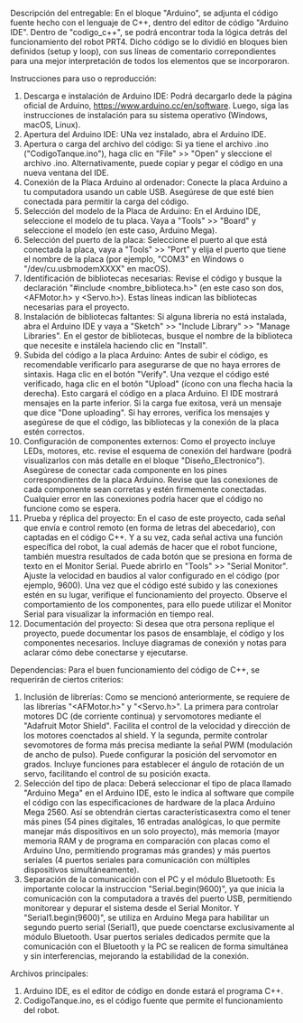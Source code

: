 Descripción del entregable: 
En el bloque "Arduino", se adjunta el código fuente hecho con el lenguaje de C++, dentro del editor de código "Arduino IDE". Dentro de "codigo_c++", se podrá encontrar toda la lógica detrás del funcionamiento del robot PRT4. Dicho código se lo dividió en bloques bien definidos (setup y loop), con sus líneas de comentario correpondientes para una mejor interpretación de todos los elementos que se incorporaron. 

Instrucciones para uso o reproducción:
1. Descarga e instalación de Arduino IDE: Podrá decargarlo dede la página oficial de Arduino, https://www.arduino.cc/en/software. Luego, siga las instrucciones de instalación para su sistema operativo (Windows, macOS, Linux).
2. Apertura del Arduino IDE: UNa vez instalado, abra el Arduino IDE.
3. Apertura o carga del archivo del código: Si ya tiene el archivo .ino ("CodigoTanque.ino"), haga clic en "File" >> "Open" y sleccione el archivo .ino. Alternativamente, puede copiar y pegar el código en una nueva ventana del IDE.
4. Conexión de la Placa Arduino al ordenador: Conecte la placa Arduino a tu computadora usando un cable USB. Asegúrese de que esté bien conectada para permitir la carga del código.
5. Selección del modelo de la Placa de Arduino: En el Arduino IDE, seleccione el modelo de tu placa. Vaya a "Tools" >> "Board" y seleccione el modelo (en este caso, Arduino Mega).
6. Selección del puerto de la placa: Seleccione el puerto al que está conectada la placa, vaya a "Tools" >> "Port" y elija el puerto que tiene el nombre de la placa (por ejemplo, "COM3" en Windows o "/dev/cu.usbmodemXXXX" en macOS).
7. Identificación de bibliotecas necesarias: Revise el código y busque la declaración "#include <nombre_biblioteca.h>" (en este caso son dos, <AFMotor.h> y <Servo.h>). Estas líneas indican las bibliotecas necesarias para el proyecto.
8. Instalación de bibliotecas faltantes: Si alguna librería no está instalada, abra el Arduino IDE y vaya a "Sketch" >> "Include Library" >> "Manage Libraries". En el gestor de bibliotecas, busque el nombre de la biblioteca que necesite e instálela haciendo clic en "Install".
9. Subida del código a la placa Arduino: Antes de subir el código, es recomendable verificarlo para asegurarse de que no haya errores de sintaxis. Haga clic en el botón "Verify". Una vezque el código esté verificado, haga clic en el botón "Upload" (ícono con una flecha hacia la derecha). Esto cargará el código en a placa Arduino. El IDE mostrará mensajes en la parte inferior. Si la carga fue exitosa, verá un mensaje que dice "Done uploading". Si hay errores, verifica los mensajes y asegúrese de que el código, las bibliotecas y la conexión de la placa estén correctos.
10. Configuración de componentes externos: Como el proyecto incluye LEDs, motores, etc. revise el esquema de conexión del hardware (podrá visualizarlos con más detalle en el bloque "Diseño_Electronico"). Asegúrese de conectar cada componente en los pines correspondientes de la placa Arduino. Revise que las conexiones de cada componente sean corretas y estén firmemente conectadas. Cualquier error en las conexiones podría hacer que el código no funcione como se espera.
11. Prueba y réplica del proyecto: En el caso de este proyecto, cada señal que envía e control remoto (en forma de letras del abecedario), con captadas en el código C++. Y a su vez, cada señal activa una función específica del robot, la cual además de hacer que el robot funcione, también muestra resultados de cada botón que se presiona en forma de texto en el Monitor Serial. Puede abrirlo en "Tools" >> "Serial Monitor". Ajuste la velocidad en baudios al valor configurado en el código (por ejemplo, 9600). Una vez que el código esté subido y las conexiones estén en su lugar, verifique el funcionamiento del proyecto. Observe el comportamiento de los componentes, para ello puede utilizar el Monitor Serial para visualizar la información en tiempo real.
12. Documentación del proyecto: Si desea que otra persona replique el proyecto, puede documentar los pasos de ensamblaje, el código y los componentes necesarios. Incluye diagramas de conexión y notas para aclarar cómo debe conectarse y ejecutarse.    

Dependencias: 
Para el buen funcionamiento del código de C++, se requerirán de ciertos criterios:
1. Inclusión de librerías: Como se mencionó anteriormente, se requiere de las librerías "<AFMotor.h>" y "<Servo.h>". La primera para controlar motores DC (de corriente continua) y servomotores mediante el "Adafruit Motor Shield". Facilita el control de la velocidad y dirección de los motores coenctados al shield. Y la segunda, permite controlar sevomotores de forma más precisa mediante la señal PWM (modulación de ancho de pulso). Puede configurar la posición del servomotor en grados. Incluye funciones para establecer el ángulo de rotación de un servo, facilitando el control de su posición exacta.
2. Selección del tipo de placa: Deberá seleccionar el tipo de placa llamado "Arduino Mega" en el Arduino IDE, esto le indica al software que compile el código con las especificaciones de hardware de la placa Arduino Mega 2560. Así se obtendrán ciertas característicasextra como el tener más pines (54 pines digitales, 16 entradas analógicas, lo que permite manejar más dispositivos en un solo proyecto), más memoria (mayor memoria RAM y de programa en comparación con placas como el Arduino Uno, permitiendo programas más grandes) y más puertos seriales (4 puertos seriales para comunicación con múltiples dispositivos simultáneamente).
3. Separación de la comunicación con el PC y el módulo Bluetooth: Es importante colocar la instruccion "Serial.begin(9600)", ya que inicia la comunicación con la computadora a través del puerto USB, permitiendo monitorear y depurar el sistema desde el Serial Monitor. Y "Serial1.begin(9600)", se utiliza en Arduino Mega para habilitar un segundo puerto serial (Serial1), que puede coenctarse exclusivamente al módulo Bluetooth. Usar puertos seriales dedicados permite que la comunicación con el Bluetooth y la PC se realicen de forma simultánea y sin interferencias, mejorando la estabilidad de la conexión.

Archivos principales:
1. Arduino IDE, es el editor de código en donde estará el programa C++.
2. CodigoTanque.ino, es el código fuente que permite el funcionamiento del robot.
